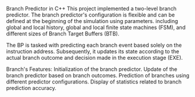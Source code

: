 Branch Predictor in C++
This project implemented a two-level branch predictor. 
The branch predictor's configuration is flexible and can be defined at the beginning of the simulation using parameters. 
including global and local history, global and local finite state machines (FSM),
and different sizes of Branch Target Buffers (BTB).

The BP is tasked with predicting each branch event based solely on the instruction address.
Subsequently, it updates its state according to the actual branch outcome and decision made in the execution stage (EXE).

Branch's Features:
Initialization of the branch predictor.
Update of the branch predictor based on branch outcomes.
Prediction of branches using different predictor configurations.
Display of statistics related to branch prediction accuracy.


